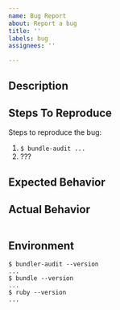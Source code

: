```yaml
---
name: Bug Report
about: Report a bug
title: ''
labels: bug
assignees: ''

---
```

<!--
**Double Check**

- Did you update to the latest bundler-audit? (ex: `bundle update bundler-audit` or `gem update bundler-audit`)
- Did you update the ruby-advisory-db? (ex: `bundler-audit update`)
-->

## Description

<!-- A clear and concise description of what the bug is. -->

## Steps To Reproduce

Steps to reproduce the bug:
1. `$ bundle-audit ...`
2. ???

## Expected Behavior

<!-- What should happen. -->

## Actual Behavior

<!-- The error message or backtrace. -->
```
```

## Environment

    $ bundler-audit --version
    ...
    $ bundle --version
    ...
    $ ruby --version
    ...

